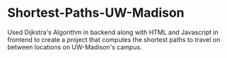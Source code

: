 # Shortest-Paths-UW-Madison

Used Dijkstra's Algorithm in backend along with HTML and Javascript in frontend to create a project that computes the shortest paths to travel on between locations on UW-Madison's campus.
